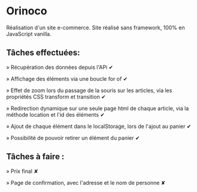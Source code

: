 # **Orinoco**

Réalisation d'un site e-commerce.
Site réalisé sans framework, 100% en JavaScript vanilla.

## Tâches effectuées: 

» Récupération des données depuis l'APi ✔

» Affichage des éléments via une boucle for of ✔

» Effet de zoom lors du passage de la souris sur les articles, via les propriétés CSS transform et transition ✔

» Redirection dynamique sur une seule page html de chaque article, via la méthode location et l'id des éléments ✔

» Ajout de chaque élément dans le localStorage, lors de l'ajout au panier ✔

» Possibilité de pouvoir retirer un élément du panier ✔

## Tâches à faire : 

» Prix final ✘

» Page de confirmation, avec l'adresse et le nom de personne ✘
